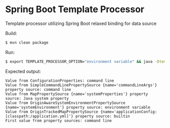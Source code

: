 Spring Boot Template Processor
============

Template processor utilizing Spring Boot relaxed binding for data source

Build:

```bash
$ mvn clean package
```

Run:

```bash
$ export TEMPLATE_PROCESSOR_OPTION="environment variable" && java -Dtemplate-processor.option="Java system property" -jar target/spring-boot-template-processor-0.0.1-SNAPSHOT.jar --template-processor.option="command line"
```

Expected output:

```text
Value from ConfigurationProperties: command line
Value from SimpleCommandLinePropertySource {name='commandLineArgs'} property source: command line
Value from MapPropertySource {name='systemProperties'} property source: Java system property
Value from OriginAwareSystemEnvironmentPropertySource {name='systemEnvironment'} property source: environment variable
Value from OriginTrackedMapPropertySource {name='applicationConfig: [classpath:/application.yml]'} property source: builtin
First value from property sources: command line
```